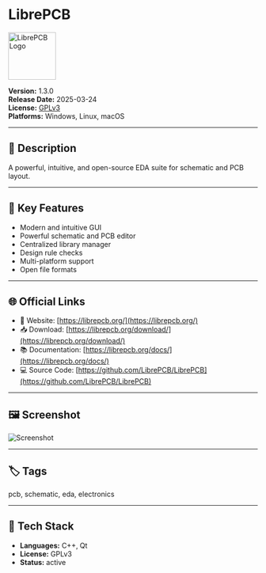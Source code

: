 # LibrePCB

<img src="https://librepcb.org/img/librepcb.png" alt="LibrePCB Logo" style="height: 96px;" />

**Version:** 1.3.0  
**Release Date:** 2025-03-24  
**License:** [GPLv3](https://librepcb.org/license/)  
**Platforms:** Windows, Linux, macOS  

---

## 🧩 Description

A powerful, intuitive, and open-source EDA suite for schematic and PCB layout.

---

## 🚀 Key Features

<!-- FEATURES:START -->
- Modern and intuitive GUI
- Powerful schematic and PCB editor
- Centralized library manager
- Design rule checks
- Multi-platform support
- Open file formats
<!-- FEATURES:END -->

---

## 🌐 Official Links

- 🔗 Website: [https://librepcb.org/](https://librepcb.org/)
- 📥 Download: [https://librepcb.org/download/](https://librepcb.org/download/)
- 📚 Documentation: [https://librepcb.org/docs/](https://librepcb.org/docs/)
- 💻 Source Code: [https://github.com/LibrePCB/LibrePCB](https://github.com/LibrePCB/LibrePCB)

---

## 🖼️ Screenshot

![Screenshot](https://librepcb.org/features/board-editor/3d-viewer.gif)

---

## 🏷️ Tags

pcb, schematic, eda, electronics

---

## 🔧 Tech Stack

- **Languages:** C++, Qt
- **License:** GPLv3
- **Status:** active
